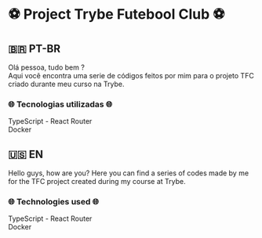 # ⚽ Project Trybe Futebool Club ⚽
## 🇧🇷 PT-BR
Olá pessoa, tudo bem ?  
Aqui você encontra uma serie de códigos feitos por mim para o projeto TFC criado durante meu curso na Trybe.
### 🌐 Tecnologias utilizadas 🌐
TypeScript - React Router  
Docker
## 🇺🇸 EN
Hello guys, how are you?
Here you can find a series of codes made by me for the TFC project created during my course at Trybe.
### 🌐 Technologies used 🌐
TypeScript - React Router  
Docker
